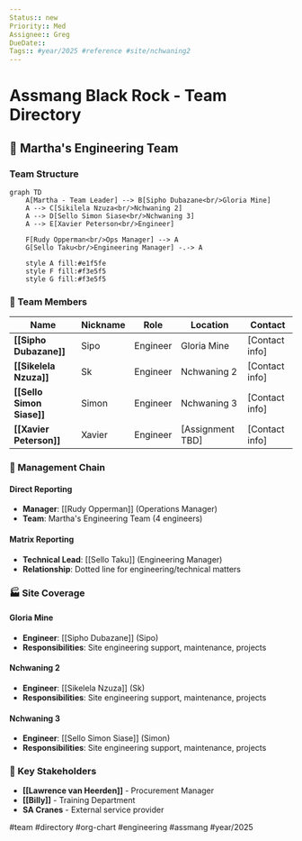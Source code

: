 ```yaml
---
Status:: new
Priority:: Med
Assignee:: Greg
DueDate:: 
Tags:: #year/2025 #reference #site/nchwaning2
---
```


# Assmang Black Rock - Team Directory

## 👥 Martha's Engineering Team

### Team Structure
```mermaid
graph TD
    A[Martha - Team Leader] --> B[Sipho Dubazane<br/>Gloria Mine]
    A --> C[Sikilela Nzuza<br/>Nchwaning 2]
    A --> D[Sello Simon Siase<br/>Nchwaning 3]
    A --> E[Xavier Peterson<br/>Engineer]
    
    F[Rudy Opperman<br/>Ops Manager] --> A
    G[Sello Taku<br/>Engineering Manager] -.-> A
    
    style A fill:#e1f5fe
    style F fill:#f3e5f5
    style G fill:#f3e5f5
```

### 🎯 Team Members

| Name | Nickname | Role | Location | Contact |
|------|----------|------|----------|---------|
| **[[Sipho Dubazane]]** | Sipo | Engineer | Gloria Mine | [Contact info] |
| **[[Sikelela Nzuza]]** | Sk | Engineer | Nchwaning 2 | [Contact info] |
| **[[Sello Simon Siase]]** | Simon | Engineer | Nchwaning 3 | [Contact info] |
| **[[Xavier Peterson]]** | Xavier | Engineer | [Assignment TBD] | [Contact info] |

### 🏢 Management Chain

#### Direct Reporting
- **Manager**: [[Rudy Opperman]] (Operations Manager)
- **Team**: Martha's Engineering Team (4 engineers)

#### Matrix Reporting  
- **Technical Lead**: [[Sello Taku]] (Engineering Manager)
- **Relationship**: Dotted line for engineering/technical matters

### 🏭 Site Coverage

#### Gloria Mine
- **Engineer**: [[Sipho Dubazane]] (Sipo)
- **Responsibilities**: Site engineering support, maintenance, projects

#### Nchwaning 2  
- **Engineer**: [[Sikelela Nzuza]] (Sk)
- **Responsibilities**: Site engineering support, maintenance, projects

#### Nchwaning 3
- **Engineer**: [[Sello Simon Siase]] (Simon) 
- **Responsibilities**: Site engineering support, maintenance, projects

### 🤝 Key Stakeholders
- **[[Lawrence van Heerden]]** - Procurement Manager
- **[[Billy]]** - Training Department
- **SA Cranes** - External service provider

#team #directory #org-chart #engineering #assmang #year/2025